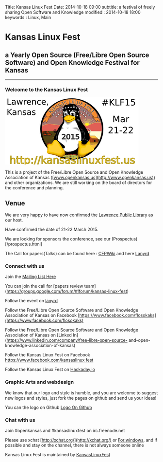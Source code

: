 Title: Kansas Linux Fest
Date: 2014-10-18 09:00
subtitle: a festival of freely sharing Open Software and Knowledge
modified : 2014-10-18 18:00
keywords : Linux, Main

# Kansas Linux Fest

## a Yearly Open Source (Free/Libre Open Source Software) and Open Knowledge Festival for Kansas

* * *

###  Welcome to the Kansas Linux Fest

![Logo](images/klf15logo_twitter_white.png)

This is a project of the Free/Libre Open Source and Open Knowledge Association
of Kansas ([www.openkansas.us](http://www.openkansas.us)) and other
organizations. We are still working on the board of directors for the
conference and planning.

## Venue

We are very happy to have now confirmed the [Lawrence Public Library](http://www.lawrence.lib.ks.us/) as our host.

Have confirmed the date of 21-22 March 2015.

We are looking for sponsors the conference, see our (Prospectus)[/prospectus.html]

The Call for papers(Talks) can be found here :
[CFPWiki](http://www.wikicfp.com/cfp/servlet/event.showcfp?eventid=41289) and
here [Lanyrd](http://lanyrd.com/2015/klf15/calls/qcwkk/)

### Connect with us

Join the [Mailing List Here](https://groups.google.com/forum/#!forum/flosokaks)

You can join the call for [papers review team]
(https://groups.google.com/forum/#!forum/kansas-linux-fest)

Follow the event on [lanyrd](http://lanyrd.com/2015/klf15/)


Follow the Free/Libre Open Source Software and Open Knowledge Association of
Kansas on Facebook [https://www.facebook.com/flosokaks](https://www.facebook.com/flosokaks)

Follow the Free/Libre Open Source Software and Open Knowledge Association of
Kansas on [Linked In](https://www.linkedin.com/company/free-libre-open-source-
and-open-knowledge-association-of-kansas)

Follow the Kansas Linux Fest on Facebook [https://www.facebook.com/kansaslinux
fest](https://www.facebook.com/kansaslinuxfest)

Follow the Kansas Linux Fest on [Hackaday.io](http://hackaday.io/project/1711-Kansas-Linux-Fest)

### Graphic Arts and webdesign
We know that our logo and style is humble, and you are welcome to suggest new
logos and styles, just fork the pages on github and send us your ideas!

You can the logo on Github [Logo On Github](https://github.com/KansasLinuxFest/website/tree/master/logo)

### Chat with us

Join #openkansas and #kansaslinuxfest on irc.freenode.net

Please use xchat [http://xchat.org/](http://xchat.org/) or [For
windows](http://www.silverex.org/download/), and if possible and stay on the
channel, there is not always someone online

Kansas Linux Fest is maintained by
[KansasLinuxFest](https://github.com/KansasLinuxFest)


